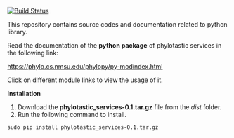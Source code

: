 [![Build Status](https://travis-ci.org/phylotastic/phylotastic_py.svg?branch=master)](https://travis-ci.org/phylotastic/phylotastic_py)

This repository contains source codes and documentation related to python library.

Read the documentation of the **python package** of phylotastic services in the following link: 

https://phylo.cs.nmsu.edu/phylopy/py-modindex.html

Click on different module links to view the usage of it.

**Installation**

  1. Download the __phylotastic_services-0.1.tar.gz__ file from the *dist* folder.
  2. Run the following command to install.

``
sudo pip install phylotastic_services-0.1.tar.gz
``
